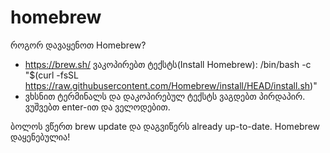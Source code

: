 # homebrew
როგორ დავაყენოთ Homebrew?

- https://brew.sh/ ვაკოპირებთ ტექსტს(Install Homebrew): /bin/bash -c "$(curl -fsSL https://raw.githubusercontent.com/Homebrew/install/HEAD/install.sh)"
- ვხსნით ტერმინალს და დაკოპირებულ ტექსტს ვაგდებთ პირდაპირ. ვუშვებთ enter-ით და ველოდებით.

ბოლოს ვწერთ brew update და დაგვიწერს already up-to-date. Homebrew დაყენებულია!
